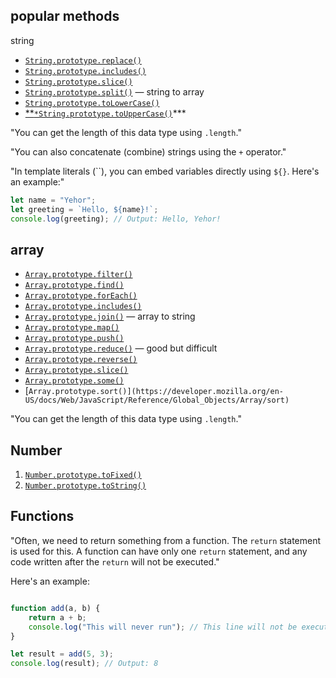 ## popular methods

string

- [`String.prototype.replace()`](https://developer.mozilla.org/en-US/docs/Web/JavaScript/Reference/Global_Objects/String/replace)
- [`String.prototype.includes()`](https://developer.mozilla.org/en-US/docs/Web/JavaScript/Reference/Global_Objects/String/includes)
- [`String.prototype.slice()`](https://developer.mozilla.org/en-US/docs/Web/JavaScript/Reference/Global_Objects/String/slice)
- [`String.prototype.split()`](https://developer.mozilla.org/en-US/docs/Web/JavaScript/Reference/Global_Objects/String/split) — string to array
- [`String.prototype.toLowerCase()`](https://developer.mozilla.org/en-US/docs/Web/JavaScript/Reference/Global_Objects/String/toLowerCase)
- [**`*String.prototype.toUpperCase()`](https://developer.mozilla.org/en-US/docs/Web/JavaScript/Reference/Global_Objects/String/toUpperCase)***

"You can get the length of this data type using `.length`."

"You can also concatenate (combine) strings using the `+` operator."

"In template literals (``), you can embed variables directly using `${}`. Here's an example:"

```jsx
let name = "Yehor";
let greeting = `Hello, ${name}!`;
console.log(greeting); // Output: Hello, Yehor!

```

## array

- [`Array.prototype.filter()`](https://developer.mozilla.org/en-US/docs/Web/JavaScript/Reference/Global_Objects/Array/filter)
- [`Array.prototype.find()`](https://developer.mozilla.org/en-US/docs/Web/JavaScript/Reference/Global_Objects/Array/find)
- [`Array.prototype.forEach()`](https://developer.mozilla.org/en-US/docs/Web/JavaScript/Reference/Global_Objects/Array/forEach)
- [`Array.prototype.includes()`](https://developer.mozilla.org/en-US/docs/Web/JavaScript/Reference/Global_Objects/Array/includes)
- [`Array.prototype.join()`](https://developer.mozilla.org/en-US/docs/Web/JavaScript/Reference/Global_Objects/Array/join) — array to string
- [`Array.prototype.map()`](https://developer.mozilla.org/en-US/docs/Web/JavaScript/Reference/Global_Objects/Array/map)
- [`Array.prototype.push()`](https://developer.mozilla.org/en-US/docs/Web/JavaScript/Reference/Global_Objects/Array/push)
- [`Array.prototype.reduce()`](https://developer.mozilla.org/en-US/docs/Web/JavaScript/Reference/Global_Objects/Array/reduce) — good but difficult
- [`Array.prototype.reverse()`](https://developer.mozilla.org/en-US/docs/Web/JavaScript/Reference/Global_Objects/Array/reverse)
- [`Array.prototype.slice()`](https://developer.mozilla.org/en-US/docs/Web/JavaScript/Reference/Global_Objects/Array/slice)
- [`Array.prototype.some()`](https://developer.mozilla.org/en-US/docs/Web/JavaScript/Reference/Global_Objects/Array/some)
- [`Array.prototype.sort()](https://developer.mozilla.org/en-US/docs/Web/JavaScript/Reference/Global_Objects/Array/sort)`

"You can get the length of this data type using `.length`."

## Number

1. [`Number.prototype.toFixed()`](https://developer.mozilla.org/en-US/docs/Web/JavaScript/Reference/Global_Objects/Number/toFixed)
2. [`Number.prototype.toString()`](https://developer.mozilla.org/en-US/docs/Web/JavaScript/Reference/Global_Objects/Number/toString)

## Functions

"Often, we need to return something from a function. The `return` statement is used for this. A function can have only one `return` statement, and any code written after the `return` will not be executed."

Here's an example:

```jsx

function add(a, b) {
    return a + b;
    console.log("This will never run"); // This line will not be executed
}

let result = add(5, 3);
console.log(result); // Output: 8

```